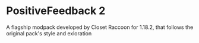 # PositiveFeedback 2
A flagship modpack developed by Closet Raccoon for 1.18.2, that follows the original pack's style and exloration
